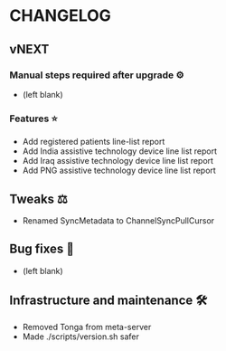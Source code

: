 # CHANGELOG

## vNEXT

### Manual steps required after upgrade ⚙

- (left blank)

### Features ⭐

- Add registered patients line-list report
- Add India assistive technology device line list report
- Add Iraq assistive technology device line list report
- Add PNG assistive technology device line list report

## Tweaks ⚖️

- Renamed SyncMetadata to ChannelSyncPullCursor

## Bug fixes 🐛

- (left blank)

## Infrastructure and maintenance 🛠

- Removed Tonga from meta-server
- Made ./scripts/version.sh safer

